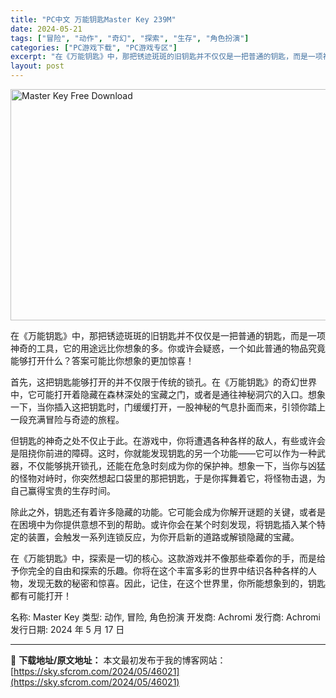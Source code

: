 ```yaml
---
title: "PC中文 万能钥匙Master Key 239M"
date: 2024-05-21
tags: ["冒险", "动作", "奇幻", "探索", "生存", "角色扮演"]
categories: ["PC游戏下载", "PC游戏专区"]
excerpt: "在《万能钥匙》中，那把锈迹斑斑的旧钥匙并不仅仅是一把普通的钥匙，而是一项神奇的工具，它的用途远比你想象的多。你或许会疑惑，一个如此普通的物品究竟能够打开什么？答案可能比你想象的更加惊喜！ 首先，这把钥匙能够打开的并不仅限于传统的锁孔。在《万能钥匙》的奇幻世界中，它可能打开着隐藏在森林深处的宝藏之门，&hellip;"
layout: post
---
```


<img class="igg-image-content aligncenter" title="Master Key Free Download" src="https://sky.sfcrom.com/wp-content/uploads/2024/05/38589-Master-Key-Free-Download.jpg" alt="Master Key Free Download" width="660" height="370" />

在《万能钥匙》中，那把锈迹斑斑的旧钥匙并不仅仅是一把普通的钥匙，而是一项神奇的工具，它的用途远比你想象的多。你或许会疑惑，一个如此普通的物品究竟能够打开什么？答案可能比你想象的更加惊喜！

首先，这把钥匙能够打开的并不仅限于传统的锁孔。在《万能钥匙》的奇幻世界中，它可能打开着隐藏在森林深处的宝藏之门，或者是通往神秘洞穴的入口。想象一下，当你插入这把钥匙时，门缓缓打开，一股神秘的气息扑面而来，引领你踏上一段充满冒险与奇迹的旅程。

但钥匙的神奇之处不仅止于此。在游戏中，你将遭遇各种各样的敌人，有些或许会是阻挠你前进的障碍。这时，你就能发现钥匙的另一个功能——它可以作为一种武器，不仅能够挑开锁孔，还能在危急时刻成为你的保护神。想象一下，当你与凶猛的怪物对峙时，你突然想起口袋里的那把钥匙，于是你挥舞着它，将怪物击退，为自己赢得宝贵的生存时间。

除此之外，钥匙还有着许多隐藏的功能。它可能会成为你解开谜题的关键，或者是在困境中为你提供意想不到的帮助。或许你会在某个时刻发现，将钥匙插入某个特定的装置，会触发一系列连锁反应，为你开启新的道路或解锁隐藏的宝藏。

在《万能钥匙》中，探索是一切的核心。这款游戏并不像那些牵着你的手，而是给予你完全的自由和探索的乐趣。你将在这个丰富多彩的世界中结识各种各样的人物，发现无数的秘密和惊喜。因此，记住，在这个世界里，你所能想象到的，钥匙都有可能打开！

名称: Master Key
类型: 动作, 冒险, 角色扮演
开发商: Achromi
发行商: Achromi
发行日期: 2024 年 5 月 17 日

---
📖 **下载地址/原文地址：** 本文最初发布于我的博客网站：[https://sky.sfcrom.com/2024/05/46021](https://sky.sfcrom.com/2024/05/46021)
